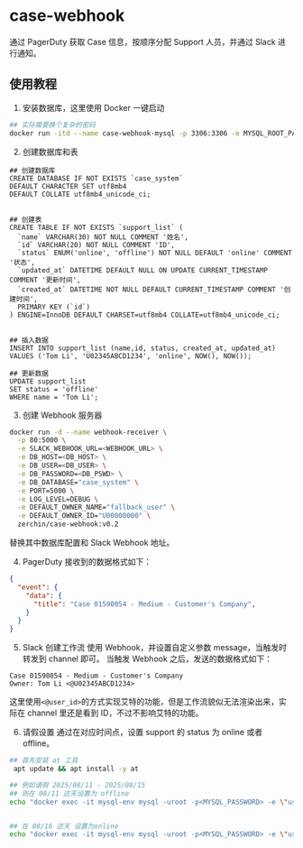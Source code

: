 # case-webhook
通过 PagerDuty 获取 Case 信息，按顺序分配 Support 人员，并通过 Slack 进行通知。

## 使用教程
1. 安装数据库，这里使用 Docker 一键启动
``` bash
## 实际需要换个复杂的密码
docker run -itd --name case-webhook-mysql -p 3306:3306 -e MYSQL_ROOT_PASSWORD=123456 mysql:5.7
```

2. 创建数据库和表
```mysql
## 创建数据库
CREATE DATABASE IF NOT EXISTS `case_system` 
DEFAULT CHARACTER SET utf8mb4 
DEFAULT COLLATE utf8mb4_unicode_ci;


## 创建表
CREATE TABLE IF NOT EXISTS `support_list` (
  `name` VARCHAR(30) NOT NULL COMMENT '姓名',
  `id` VARCHAR(20) NOT NULL COMMENT 'ID',
  `status` ENUM('online', 'offline') NOT NULL DEFAULT 'online' COMMENT '状态',
  `updated_at` DATETIME DEFAULT NULL ON UPDATE CURRENT_TIMESTAMP COMMENT '更新时间',
  `created_at` DATETIME NOT NULL DEFAULT CURRENT_TIMESTAMP COMMENT '创建时间',
  PRIMARY KEY (`id`)
) ENGINE=InnoDB DEFAULT CHARSET=utf8mb4 COLLATE=utf8mb4_unicode_ci;


## 插入数据
INSERT INTO support_list (name,id, status, created_at, updated_at)
VALUES ('Tom Li', 'U02345ABCD1234', 'online', NOW(), NOW());

## 更新数据
UPDATE support_list
SET status = 'offline'
WHERE name = 'Tom Li';
```

3. 创建 Webhook 服务器
```bash
docker run -d --name webhook-receiver \
  -p 80:5000 \
  -e SLACK_WEBHOOK_URL=<WEBHOOK_URL> \
  -e DB_HOST=<DB_HOST> \
  -e DB_USER=<DB_USER> \
  -e DB_PASSWORD=<DB_PSWD> \
  -e DB_DATABASE="case_system" \
  -e PORT=5000 \
  -e LOG_LEVEL=DEBUG \
  -e DEFAULT_OWNER_NAME="fallback_user" \
  -e DEFAULT_OWNER_ID="U00000000" \
  zerchin/case-webhook:v0.2
```
替换其中数据库配置和 Slack Webhook 地址。

4. PagerDuty 接收到的数据格式如下：
```json
{
  "event": {
    "data": {
      "title": "Case 01590054 - Medium - Customer's Company",
    }
  }
}
```

5. Slack 创建工作流
使用 Webhook，并设置自定义参数 message，当触发时转发到 channel 即可。
当触发 Webhook 之后，发送的数据格式如下：
```
Case 01590054 - Medium - Customer's Company
Owner: Tom Li <@U02345ABCD1234>
```
这里使用`<@user_id>`的方式实现艾特的功能，但是工作流貌似无法渲染出来，实际在 channel 里还是看到 ID，不过不影响艾特的功能。

6. 请假设置
通过在对应时间点，设置 support 的 status 为 online 或者 offline。
```bash
## 首先安装 at 工具
 apt update && apt install -y at

## 例如请假 2025/08/11 - 2025/08/15
## 则在 08/11 这天设置为 offline
echo "docker exec -it mysql-env mysql -uroot -p<MYSQL_PASSWORD> -e \"use case_system;UPDATE support_list SET status = 'offline' WHERE name = 'Tom Li';\" "|  at 00:00 2025-08-11


## 在 08/16 这天 设置为online
echo "docker exec -it mysql-env mysql -uroot -p<MYSQL_PASSWORD> -e \"use case_system;UPDATE support_list SET status = 'online' WHERE name = 'Tom Li';\" "|  at 00:00 2025-08-16

```
